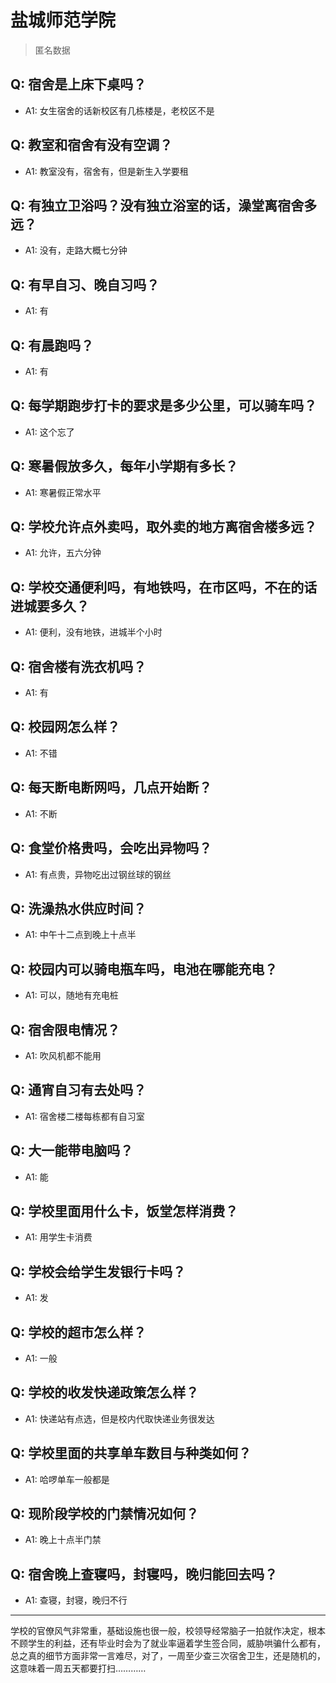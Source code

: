 # 盐城师范学院
> 匿名数据
## Q: 宿舍是上床下桌吗？
- A1: 女生宿舍的话新校区有几栋楼是，老校区不是
## Q: 教室和宿舍有没有空调？
- A1: 教室没有，宿舍有，但是新生入学要租
## Q: 有独立卫浴吗？没有独立浴室的话，澡堂离宿舍多远？
- A1: 没有，走路大概七分钟
## Q: 有早自习、晚自习吗？
- A1: 有
## Q: 有晨跑吗？
- A1: 有
## Q: 每学期跑步打卡的要求是多少公里，可以骑车吗？
- A1: 这个忘了
## Q: 寒暑假放多久，每年小学期有多长？
- A1: 寒暑假正常水平
## Q: 学校允许点外卖吗，取外卖的地方离宿舍楼多远？
- A1: 允许，五六分钟
## Q: 学校交通便利吗，有地铁吗，在市区吗，不在的话进城要多久？
- A1: 便利，没有地铁，进城半个小时
## Q: 宿舍楼有洗衣机吗？
- A1: 有
## Q: 校园网怎么样？
- A1: 不错
## Q: 每天断电断网吗，几点开始断？
- A1: 不断
## Q: 食堂价格贵吗，会吃出异物吗？
- A1: 有点贵，异物吃出过钢丝球的钢丝
## Q: 洗澡热水供应时间？
- A1: 中午十二点到晚上十点半
## Q: 校园内可以骑电瓶车吗，电池在哪能充电？
- A1: 可以，随地有充电桩
## Q: 宿舍限电情况？
- A1: 吹风机都不能用
## Q: 通宵自习有去处吗？
- A1: 宿舍楼二楼每栋都有自习室
## Q: 大一能带电脑吗？
- A1: 能
## Q: 学校里面用什么卡，饭堂怎样消费？
- A1: 用学生卡消费
## Q: 学校会给学生发银行卡吗？
- A1: 发
## Q: 学校的超市怎么样？
- A1: 一般
## Q: 学校的收发快递政策怎么样？
- A1: 快递站有点选，但是校内代取快递业务很发达
## Q: 学校里面的共享单车数目与种类如何？
- A1: 哈啰单车一般都是
## Q: 现阶段学校的门禁情况如何？
- A1: 晚上十点半门禁
## Q: 宿舍晚上查寝吗，封寝吗，晚归能回去吗？
- A1: 查寝，封寝，晚归不行
***
学校的官僚风气非常重，基础设施也很一般，校领导经常脑子一拍就作决定，根本不顾学生的利益，还有毕业时会为了就业率逼着学生签合同，威胁哄骗什么都有，总之真的细节方面非常一言难尽，对了，一周至少查三次宿舍卫生，还是随机的，这意味着一周五天都要打扫…………